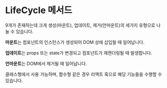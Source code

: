 # LifeCycle 메서드

9개가 존재하는데 크게 생성(마운트), 업데이트, 제거(언마운트)의 세가지 유형으로 나눌 수 있습니다.

**마운트**는 컴포넌트의 인스턴스가 생성되어 DOM 상에 삽입될 때 일어납니다.

**업데이트**는 props 또는 state가 변경되고 컴포넌트가 재렌더링될 때 발생합니다.

**언마운트**는 DOM에서 제거될 때 일어납니다.

클래스형에서 사용 가능하며, 함수형 같은 경우 리액트 훅으로 해당 기능들을 수행할 수 있습니다.
